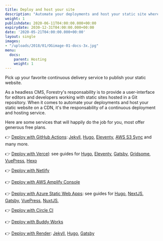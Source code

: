 ```yaml
---
title: Deploy and host your site
description: "Automate your deployments and host your static site where you want: GitHub, Netlify, Vercel, AWS, Azure, etc. "
weight: 1
publishdate: 2020-06-11T04:00:00.000+00:00
expirydate: 2030-12-31T04:00:00.000+00:00
date: '2020-05-21T04:00:00.000+00:00'
layout: single
images:
- "/uploads/2018/01/OGimage-01-docs-3x.jpg"
menu:
  docs:
    parent: Hosting
    weight: 1
---
```


Pick up your favorite continuous delivery service to publish your static website.

As a headless CMS, Forestry's responsability is to provide a user-interface for editors and developers working with static sites hosted in a Git repository. When it comes to automate your deployments and host your static website on a CDN, it's the responsability of a continuous deployment and hosting service.

Here are some services that will happily do the job for you, most offer generous free plans.

👉 [Deploy with GitHub Actions](https://github.com/features/actions): [Jekyll](https://github.com/marketplace/actions/jekyll-actions), [Hugo](https://github.com/marketplace/actions/hugo-setup), [Eleventy](https://github.com/marketplace/actions/eleventy-action), [AWS S3 Sync](https://github.com/marketplace/actions/s3-sync) and many more.

👉 [Deploy with Vercel](https://vercel.com/docs/v2/introduction/): see guides for [Hugo](https://vercel.com/guides/deploying-hugo-with-vercel "Deploy  hugo with Vercel"), [Eleventy](https://vercel.com/guides/deploying-eleventy-with-vercel "Deploy Eleventy with Vercel"), [Gatsby](https://vercel.com/guides/deploying-gatsby-with-vercel "Deploy Gatsby with Vercel"), [Gridsome](https://vercel.com/guides/deploying-gridsome-with-vercel "Deploy Gridsome with Vercel"), [VuePress](https://vercel.com/guides/deploying-vuepress-to-vercel "Deploy VuePress with Vercel"), [Hexo](https://vercel.com/guides/deploying-hexo-with-vercel "Deploy Hexo with Vercel")

👉 [Deploy with Netlify](https://www.netlify.com/docs/continuous-deployment/)

👉 [Deploy with AWS Amplify Console](https://console.aws.amazon.com/amplify/home)

👉 [Deploy with Azure Static Web Apps](https://docs.microsoft.com/en-us/azure/static-web-apps/): see guides for [Hugo](https://docs.microsoft.com/en-us/azure/static-web-apps/publish-hugo "Publish from Hugo"), [NextJS](https://docs.microsoft.com/en-us/azure/static-web-apps/deploy-nextjs "Publish from NextJS"), [Gatsby](https://docs.microsoft.com/en-us/azure/static-web-apps/publish-gatsby "Publish from Gatsby"), [VuePress](https://docs.microsoft.com/en-us/azure/static-web-apps/publish-vuepress "Publish from VuePress"), [NuxtJS](https://docs.microsoft.com/en-us/azure/static-web-apps/deploy-nuxtjs "Publish from NuxtJS"),

👉 [Deploy with Circle CI](https://forestry.io/blog/automate-deploy-w-circle-ci/)

👉 [Deploy with Buddy Works](https://buddy.works/docs/deployments)

👉 [Deploy with Render](https://render.com/docs): [Jekyll](https://render.com/docs/deploy-jekyll), [Hugo](https://render.com/docs/deploy-hugo), [Gatsby](https://render.com/docs/deploy-gatsby)
